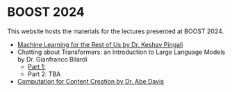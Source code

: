 # BOOST 2024

This website hosts the materials for the lectures presented at BOOST 2024. 

* [Machine Learning for the Rest of Us by Dr. Keshav Pingali](https://sumust.github.io/mlfortherestofus/)
* Chatting about Transformers: an Introduction to Large Language Models by Dr. Gianfranco Bilardi
  * [Part 1:](https://github.com/sumust/boost2024/blob/main/transformer_Bilardi_BOOST24.pdf)
  * Part 2: TBA
* [Computation for Content Creation by Dr. Abe Davis](https://sumust.github.io/computationforcontentcreation/)
